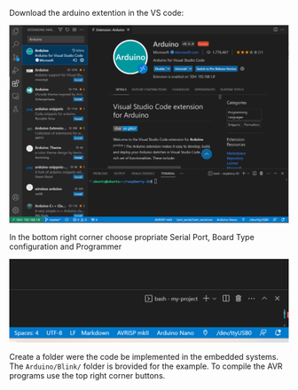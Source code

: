 Download the arduino extention in the VS code:

![alt text](../docs/Arduino.png)

In the bottom right corner choose propriate Serial Port, Board Type configuration and Programmer

![alt text](../docs/BottomRight.png)

Create a folder were the code be implemented in the embedded systems. The `Arduino/Blink/` folder is brovided for the example. To compile the AVR programs use the top right corner buttons.